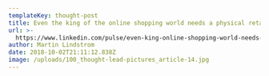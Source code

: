 ```yaml
---
templateKey: thought-post
title: Even the king of the online shopping world needs a physical retail presence.
url: >-
  https://www.linkedin.com/pulse/even-king-online-shopping-world-needs-physical-retail-lindstrom/
author: Martin Lindstrom
date: 2018-10-02T21:11:12.838Z
image: /uploads/100_thought-lead-pictures_article-14.jpg
---
```


